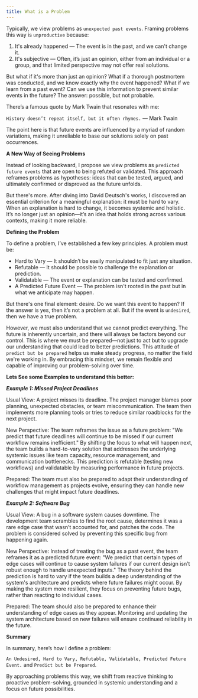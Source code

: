 ```yaml
---
title: What is a Problem
---
```

Typically, we view problems as `unexpected past events`. Framing problems this way is `unproductive` because:

1. It's already happened — The event is in the past, and we can't change it.
2. It's subjective — Often, it’s just an opinion, either from an individual or a group, and that limited perspective may not offer real solutions.

But what if it's more than just an opinion? What if a thorough postmortem was conducted, and we know exactly why the event happened? What if we learn from a past event? Can we use this information to prevent similar events in the future? The answer: possible, but not probable.

There’s a famous quote by Mark Twain that resonates with me:

`History doesn’t repeat itself, but it often rhymes.`
— Mark Twain

The point here is that future events are influenced by a myriad of random variations, making it unreliable to base our solutions solely on past occurrences.

**A New Way of Seeing Problems**

Instead of looking backward, I propose we view problems as `predicted future events` that are open to being refuted or validated. This approach reframes problems as hypotheses: ideas that can be tested, argued, and ultimately confirmed or disproved as the future unfolds.

But there's more. After diving into David Deutsch's works, I discovered an essential criterion for a meaningful explanation: it must be hard to vary. When an explanation is hard to change, it becomes systemic and holistic. It’s no longer just an opinion—it’s an idea that holds strong across various contexts, making it more reliable.

**Defining the Problem**

To define a problem, I’ve established a few key principles. A problem must be:

- Hard to Vary — It shouldn’t be easily manipulated to fit just any situation.
- Refutable — It should be possible to challenge the explanation or prediction.
- Validatable — The event or explanation can be tested and confirmed.
- A Predicted Future Event — The problem isn't rooted in the past but in what we anticipate may happen.

But there's one final element: desire. Do we want this event to happen? If the answer is yes, then it’s not a problem at all. But if the event is `undesired`, then we have a true problem.

However, we must also understand that we cannot predict everything. The future is inherently uncertain, and there will always be factors beyond our control. 
This is where we must be prepared—not just to act but to upgrade our understanding that could lead to better predictions. 
This attitude of `predict but be prepared` helps us make steady progress, no matter the field we're working in. By embracing this mindset, we remain flexible and capable of improving our problem-solving over time.

**Lets See some Examples to understand this better:**

***Example 1: Missed Project Deadlines***

Usual View: 
A project misses its deadline. The project manager blames poor planning, unexpected obstacles, or team miscommunication. The team then implements more planning tools or tries to reduce similar roadblocks for the next project.

New Perspective: 
The team reframes the issue as a future problem: "We predict that future deadlines will continue to be missed if our current workflow remains inefficient." By shifting the focus to what will happen next, the team builds a hard-to-vary solution that addresses the underlying systemic issues like team capacity, resource management, and communication bottlenecks. This prediction is refutable (testing new workflows) and validatable by measuring performance in future projects.

Prepared: 
The team must also be prepared to adapt their understanding of workflow management as projects evolve, ensuring they can handle new challenges that might impact future deadlines.

***Example 2: Software Bug***

Usual View: 
A bug in a software system causes downtime. The development team scrambles to find the root cause, determines it was a rare edge case that wasn’t accounted for, and patches the code. The problem is considered solved by preventing this specific bug from happening again.

New Perspective: 
Instead of treating the bug as a past event, the team reframes it as a predicted future event: "We predict that certain types of edge cases will continue to cause system failures if our current design isn’t robust enough to handle unexpected inputs." The theory behind the prediction is hard to vary if the team builds a deep understanding of the system's architecture and predicts where future failures might occur. By making the system more resilient, they focus on preventing future bugs, rather than reacting to individual cases.

Prepared: 
The team should also be prepared to enhance their understanding of edge cases as they appear. Monitoring and updating the system architecture based on new failures will ensure continued reliability in the future.

**Summary**

In summary, here’s how I define a problem:

`An Undesired, Hard to Vary, Refutable, Validatable, Predicted Future Event.` and `Predict but be Prepared`.

By approaching problems this way, we shift from reactive thinking to proactive problem-solving, grounded in systemic understanding and a focus on future possibilities.
